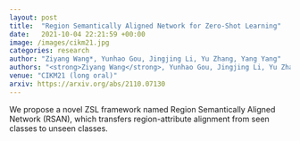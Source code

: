 ```yaml
---
layout: post
title:  "Region Semantically Aligned Network for Zero-Shot Learning"
date:   2021-10-04 22:21:59 +00:00
image: /images/cikm21.jpg
categories: research
author: "Ziyang Wang*, Yunhao Gou, Jingjing Li, Yu Zhang, Yang Yang"
authors: "<strong>Ziyang Wang</strong>, Yunhao Gou, Jingjing Li, Yu Zhang, Yang Yang"
venue: "CIKM21 (long oral)"
arxiv: https://arxiv.org/abs/2110.07130
---
```

We propose a novel ZSL framework named Region Semantically Aligned Network (RSAN), which transfers region-attribute alignment from seen classes to unseen classes.
